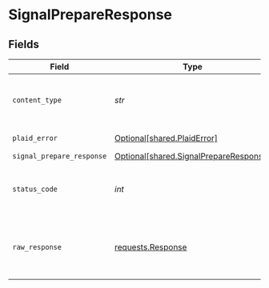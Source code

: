 # SignalPrepareResponse


## Fields

| Field                                                                                  | Type                                                                                   | Required                                                                               | Description                                                                            |
| -------------------------------------------------------------------------------------- | -------------------------------------------------------------------------------------- | -------------------------------------------------------------------------------------- | -------------------------------------------------------------------------------------- |
| `content_type`                                                                         | *str*                                                                                  | :heavy_check_mark:                                                                     | HTTP response content type for this operation                                          |
| `plaid_error`                                                                          | [Optional[shared.PlaidError]](../../models/shared/plaiderror.md)                       | :heavy_minus_sign:                                                                     | Error response.                                                                        |
| `signal_prepare_response`                                                              | [Optional[shared.SignalPrepareResponse]](../../models/shared/signalprepareresponse.md) | :heavy_minus_sign:                                                                     | OK                                                                                     |
| `status_code`                                                                          | *int*                                                                                  | :heavy_check_mark:                                                                     | HTTP response status code for this operation                                           |
| `raw_response`                                                                         | [requests.Response](https://requests.readthedocs.io/en/latest/api/#requests.Response)  | :heavy_check_mark:                                                                     | Raw HTTP response; suitable for custom response parsing                                |